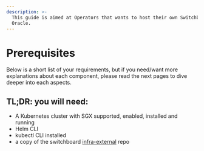 ```yaml
---
description: >-
  This guide is aimed at Operators that wants to host their own Switchboard
  Oracle.
---
```


# Prerequisites

Below is a short list of your requirements, but if you need/want more explanations about each component, please read the next pages to dive deeper into each aspects.

## TL;DR: you will need:

* A Kubernetes cluster with SGX supported, enabled, installed and running
* Helm CLI
* kubectl CLI installed
* a copy of the switchboard [infra-external](https://github.com/switchboard-xyz/infra-external) repo
